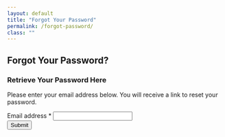 ```yaml
---
layout: default
title: "Forgot Your Password"
permalink: /forgot-password/
class: ""
---
```

<div class="pro-container">
	<div class="container-fluid pro-wrp">
		<div class="row">
			<div class="col-md-offset-4 col-md-4 col-xs-12">
				<h2 class="text-light nd-color">Forgot Your Password?</h2>
				<div class="panel panel-default">
					<div class="panel-body">
						<form class="form-horizontal" method="post" action="">
							<h3 class="text-light nd-color">Retrieve Your Password Here</h3>
							<p>Please enter your email address below. You will receive a link to reset your password.</p>
							<div class="form-group">
								<div class="col-xs-12">
									<label for="email">Email address *</label>
									<input type="email" class="form-control" id="email" name="email" data-bv-emailaddress="true" />
								</div>
							</div>
							<div class="form-group">
								<div class="col-xs-12 text-right">
									<button type="submit" class="btn-lg ts-main-btn">Submit</button>
								</div>
							</div>
						</form>
					</div>
				</div>
			</div>
		</div>
	</div>
</div>